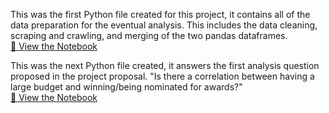 This was the first Python file created for this project, it contains all of the data preparation for the eventual analysis. This includes the data cleaning, scraping and crawling, and merging of the two pandas dataframes.  
[📓 View the Notebook](./juroe_project_proposal.ipynb)

This was the next Python file created, it answers the first analysis question proposed in the project proposal. "Is there a correlation between having a large budget and winning/being nominated for awards?"  
[📓 View the Notebook](./juroe_project_check_in.ipynb)
